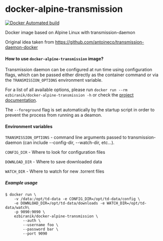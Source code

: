 # docker-alpine-transmission

[![Docker Automated build](https://img.shields.io/docker/automated/ezbiranik/docker-alpine-transmission.svg?maxAge=2592000)](https://hub.docker.com/r/ezbiranik/docker-alpine-transmission/)

Docker image based on Alpine Linux with transmission-daemon

Original idea taken from https://github.com/antoineco/transmission-daemon-docker

#### How to use `docker-alpine-transmission` image?

Transmission daemon can be configured at run time using configuration flags, which can be passed either directly as the container command or via the `TRANSMISSION_OPTIONS` environment variable.

For a list of all available options, please run `docker run --rm ezbiranik/docker-alpine-transmission -h` or check the [project documentation](https://trac.transmissionbt.com/).

The `--foreground` flag is set automatically by the startup script in order to prevent the process from running as a deamon.

#### Environment variables

`TRANSMISSION_OPTIONS` - command line arguments passed to transmission-daemon (can include --config-dir, --watch-dir, etc...).

`CONFIG_DIR` - Where to look for configuration files

`DOWNLOAD_DIR` - Where to save downloaded data

`WATCH_DIR` - Where to watch for new .torrent files


##### Example usage
```
$ docker run \
    -v /data:/opt/td-data -e CONFIG_DIR=/opt/td-data/config \
    -e DOWNLOAD_DIR=/opt/td-data/downloads -e WATCH_DIR=/opt/td-data/watch\
    -p 9090:9090 \
    ezbiranik/docker-alpine-transmission \
        --auth \
        --username foo \
        --password bar \
        --port 9090
```     
